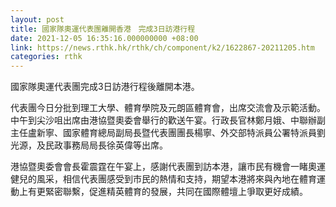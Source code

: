 ```yaml
---
layout: post
title: 國家隊奧運代表團離開香港　完成3日訪港行程
date: 2021-12-05 16:35:16.000000000 +08:00
link: https://news.rthk.hk/rthk/ch/component/k2/1622867-20211205.htm
categories: rthk
---
```


國家隊奧運代表團完成3日訪港行程後離開本港。

代表團今日分批到理工大學、體育學院及元朗區體育會，出席交流會及示範活動。中午到尖沙咀出席由港協暨奧委會舉行的歡送午宴。行政長官林鄭月娥、中聯辦副主任盧新寧、國家體育總局副局長暨代表團團長楊寧、外交部特派員公署特派員劉光源，及民政事務局局長徐英偉等出席。

港協暨奧委會會長霍震霆在午宴上，感謝代表團到訪本港，讓巿民有機會一睹奧運健兒的風采，相信代表團感受到市民的熱情和支持，期望本港將來與內地在體育運動上有更緊密聯繫，促進精英體育的發展，共同在國際體壇上爭取更好成績。
